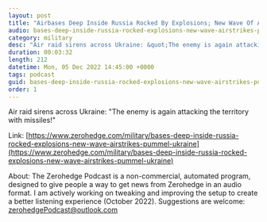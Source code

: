 ```yaml
---
layout: post
title: "Airbases Deep Inside Russia Rocked By Explosions; New Wave Of Airstrikes Pummel Ukraine"
audio: bases-deep-inside-russia-rocked-explosions-new-wave-airstrikes-pummel-ukraine-0
category: military
desc: "Air raid sirens across Ukraine: &quot;The enemy is again attacking the territory with missiles!&quot;"
duration: 00:03:32
length: 212
datetime: Mon, 05 Dec 2022 14:45:00 +0000
tags: podcast
guid: bases-deep-inside-russia-rocked-explosions-new-wave-airstrikes-pummel-ukraine-0
order: 1
---
```

Air raid sirens across Ukraine: &quot;The enemy is again attacking the territory with missiles!&quot;

Link: [https://www.zerohedge.com/military/bases-deep-inside-russia-rocked-explosions-new-wave-airstrikes-pummel-ukraine](https://www.zerohedge.com/military/bases-deep-inside-russia-rocked-explosions-new-wave-airstrikes-pummel-ukraine)

About: The Zerohedge Podcast is a non-commercial, automated program, designed to give people a way to get news from Zerohedge in an audio format.  I am actively working on tweaking and improving the setup to create a better listening experience (October 2022).  Suggestions are welcome: [zerohedgePodcast@outlook.com](mailto:zerohedgePodcast@outlook.com)